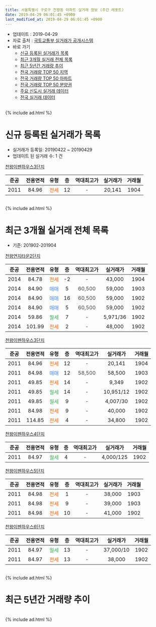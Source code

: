```yaml
---
title: 서울특별시 구로구 천왕동 아파트 실거래 정보 (주간 레포트)
date: 2019-04-29 06:01:45 +0900
last_modified_at: 2019-04-29 06:01:45 +0900
---
```


* 업데이트 : 2019-04-29
* 자료 출처 : [국토교통부 실거래가 공개시스템](http://rt.molit.go.kr)
* 바로 가기
    * [신규 등록된 실거래가 목록](#신규-등록된-실거래가-목록)
    * [최근 3개월 실거래 전체 목록](#최근-3개월-실거래-전체-목록)
    * [최근 5년간 거래량 추이](#최근-5년간-거래량-추이)
    * [전국 거래량 TOP 50 지역](https://inasie.github.io/apt-trade-info/최근-3개월-전국에서-가장-거래가-많이-발생한-지역)
    * [전국 거래량 TOP 50 아파트](https://inasie.github.io/apt-trade-info/최근-3개월-전국에서-가장-거래가-많이-발생한-아파트)
    * [전국 거래량 TOP 50 분양권](https://inasie.github.io/apt-trade-info/최근-3개월-전국에서-가장-거래가-많이-발생한-분양권)
    * [주요 신도시 실거래 데이터](https://inasie.github.io/apt-trade-info/주요-신도시)
    * [전국 실거래 데이터](https://inasie.github.io/apt-trade-info/전국)
<br>
{% include ad.html %}
<br>

# 신규 등록된 실거래가 목록
* 실거래가 등록일: 20190422 ~ 20190429
* 업데이트 된 실거래 수: 1 건


[천왕이펜하우스3단지](https://search.naver.com/search.naver?query=%EC%84%9C%EC%9A%B8%ED%8A%B9%EB%B3%84%EC%8B%9C+%EA%B5%AC%EB%A1%9C%EA%B5%AC+%EC%B2%9C%EC%99%95%EB%8F%99+%EC%B2%9C%EC%99%95%EC%9D%B4%ED%8E%9C%ED%95%98%EC%9A%B0%EC%8A%A43%EB%8B%A8%EC%A7%80)

|준공|전용면적|유형|층|역대최고가|실거래가|거래월|
|:---:|:---:|:---:|:---:|:---:|:---:|:---:|
|2011|84.96|<span style="color:#ff5a00">전세</span>|12|<span style="color:#444444">-</span>|20,141|1904|


<br>
{% include ad.html %}
<br>

# 최근 3개월 실거래 전체 목록
* 기준: 201902-201904


[천왕연지타운2단지](https://search.naver.com/search.naver?query=%EC%84%9C%EC%9A%B8%ED%8A%B9%EB%B3%84%EC%8B%9C+%EA%B5%AC%EB%A1%9C%EA%B5%AC+%EC%B2%9C%EC%99%95%EB%8F%99+%EC%B2%9C%EC%99%95%EC%97%B0%EC%A7%80%ED%83%80%EC%9A%B42%EB%8B%A8%EC%A7%80)

|준공|전용면적|유형|층|역대최고가|실거래가|거래월|
|:---:|:---:|:---:|:---:|:---:|:---:|:---:|
|2014|84.78|<span style="color:#ff5a00">전세</span>|-2|<span style="color:#444444">-</span>|43,000|1904|
|2014|84.90|<span style="color:#4285f3">매매</span>|5|<span style="color:#444444">60,500</span>|59,000|1903|
|2014|84.90|<span style="color:#4285f3">매매</span>|16|<span style="color:#444444">60,500</span>|59,000|1902|
|2014|84.90|<span style="color:#4285f3">매매</span>|5|<span style="color:#444444">60,500</span>|59,000|1902|
|2014|59.86|<span style="color:#34a853">월세</span>|7|<span style="color:#444444">-</span>|5,971/36|1902|
|2014|101.99|<span style="color:#ff5a00">전세</span>|2|<span style="color:#444444">-</span>|48,000|1902|

[천왕이펜하우스3단지](https://search.naver.com/search.naver?query=%EC%84%9C%EC%9A%B8%ED%8A%B9%EB%B3%84%EC%8B%9C+%EA%B5%AC%EB%A1%9C%EA%B5%AC+%EC%B2%9C%EC%99%95%EB%8F%99+%EC%B2%9C%EC%99%95%EC%9D%B4%ED%8E%9C%ED%95%98%EC%9A%B0%EC%8A%A43%EB%8B%A8%EC%A7%80)

|준공|전용면적|유형|층|역대최고가|실거래가|거래월|
|:---:|:---:|:---:|:---:|:---:|:---:|:---:|
|2011|84.96|<span style="color:#ff5a00">전세</span>|12|<span style="color:#444444">-</span>|20,141|1904|
|2011|84.98|<span style="color:#4285f3">매매</span>|12|<span style="color:#444444">58,500</span>|58,500|1903|
|2011|49.85|<span style="color:#ff5a00">전세</span>|14|<span style="color:#444444">-</span>|9,349|1902|
|2011|49.85|<span style="color:#34a853">월세</span>|14|<span style="color:#444444">-</span>|10,951/12|1902|
|2011|49.85|<span style="color:#34a853">월세</span>|9|<span style="color:#444444">-</span>|4,007/30|1902|
|2011|84.98|<span style="color:#ff5a00">전세</span>|9|<span style="color:#444444">-</span>|40,000|1902|
|2011|114.85|<span style="color:#ff5a00">전세</span>|4|<span style="color:#444444">-</span>|34,800|1902|

[천왕이펜하우스4단지](https://search.naver.com/search.naver?query=%EC%84%9C%EC%9A%B8%ED%8A%B9%EB%B3%84%EC%8B%9C+%EA%B5%AC%EB%A1%9C%EA%B5%AC+%EC%B2%9C%EC%99%95%EB%8F%99+%EC%B2%9C%EC%99%95%EC%9D%B4%ED%8E%9C%ED%95%98%EC%9A%B0%EC%8A%A44%EB%8B%A8%EC%A7%80)

|준공|전용면적|유형|층|역대최고가|실거래가|거래월|
|:---:|:---:|:---:|:---:|:---:|:---:|:---:|
|2011|84.97|<span style="color:#34a853">월세</span>|4|<span style="color:#444444">-</span>|4,000/125|1902|

[천왕이펜하우스5단지](https://search.naver.com/search.naver?query=%EC%84%9C%EC%9A%B8%ED%8A%B9%EB%B3%84%EC%8B%9C+%EA%B5%AC%EB%A1%9C%EA%B5%AC+%EC%B2%9C%EC%99%95%EB%8F%99+%EC%B2%9C%EC%99%95%EC%9D%B4%ED%8E%9C%ED%95%98%EC%9A%B0%EC%8A%A45%EB%8B%A8%EC%A7%80)

|준공|전용면적|유형|층|역대최고가|실거래가|거래월|
|:---:|:---:|:---:|:---:|:---:|:---:|:---:|
|2011|84.98|<span style="color:#ff5a00">전세</span>|1|<span style="color:#444444">-</span>|38,000|1903|
|2011|84.98|<span style="color:#ff5a00">전세</span>|9|<span style="color:#444444">-</span>|39,000|1903|
|2011|84.98|<span style="color:#ff5a00">전세</span>|10|<span style="color:#444444">-</span>|41,000|1902|

[천왕이펜하우스6단지](https://search.naver.com/search.naver?query=%EC%84%9C%EC%9A%B8%ED%8A%B9%EB%B3%84%EC%8B%9C+%EA%B5%AC%EB%A1%9C%EA%B5%AC+%EC%B2%9C%EC%99%95%EB%8F%99+%EC%B2%9C%EC%99%95%EC%9D%B4%ED%8E%9C%ED%95%98%EC%9A%B0%EC%8A%A46%EB%8B%A8%EC%A7%80)

|준공|전용면적|유형|층|역대최고가|실거래가|거래월|
|:---:|:---:|:---:|:---:|:---:|:---:|:---:|
|2011|84.97|<span style="color:#34a853">월세</span>|13|<span style="color:#444444">-</span>|37,000/10|1902|
|2011|84.97|<span style="color:#ff5a00">전세</span>|13|<span style="color:#444444">-</span>|38,000|1902|


<br>
{% include ad.html %}
<br>

# 최근 5년간 거래량 추이


<div style="width:100%;">
    <canvas id="deal_progress" height="200"></canvas>
</div>

<script>
new Chart(document.getElementById("deal_progress"), {
    type: 'line',
    data: {
        labels: ['201404','201405','201406','201407','201408','201409','201410','201411','201412','201501','201502','201503','201504','201505','201506','201507','201508','201509','201510','201511','201512','201601','201602','201603','201604','201605','201606','201607','201608','201609','201610','201611','201612','201701','201702','201703','201704','201705','201706','201707','201708','201709','201710','201711','201712','201801','201802','201803','201804','201805','201806','201807','201808','201809','201810','201811','201812','201901','201902','201903','201904'],
        datasets: [{
            label: '매매',
            pointRadius: 1,
            data: [23, 11, 5, 8, 12, 15, 9, 6, 4, 11, 10, 12, 5, 10, 13, 13, 12, 10, 11, 12, 11, 5, 8, 6, 13, 6, 16, 8, 12, 8, 15, 11, 4, 4, 5, 15, 8, 15, 16, 20, 8, 9, 9, 7, 12, 18, 9, 6, 7, 6, 5, 11, 13, 4, 3, 2, 0, 2, 2, 2, 0],
            borderColor: "rgba(255, 201, 14, 1)",
            backgroundColor: "rgba(255, 201, 14, 0.5)",
            fill: false,
            lineTension: 0
        },{
            label: '전월세',
            pointRadius: 1,
            data: [45, 25, 14, 33, 16, 13, 7, 4, 9, 8, 2, 3, 2, 3, 3, 6, 66, 45, 55, 25, 130, 40, 46, 24, 131, 19, 15, 4, 18, 25, 14, 7, 12, 9, 14, 6, 18, 5, 20, 9, 92, 55, 68, 20, 112, 45, 21, 20, 70, 5, 11, 5, 10, 8, 8, 8, 7, 6, 11, 2, 2],
            borderColor: "rgba(0, 141, 185, 1)",
            backgroundColor: "rgba(0, 141, 185, 0.5)",
            fill: false,
            lineTension: 0
        }
        ]
    },
    options: {
        responsive: true,
        title: {
            display: false
        },
        tooltips: {
            mode: 'index',
            intersect: false
        },
        hover: {
            mode: 'nearest',
            intersect: true
        },
        scales: {
            xAxes: [{
                display: true,
                scaleLabel: {
                    display: true,
                    labelString: '년/월'
                }
            }],
            yAxes: [{
                display: true,
                ticks: {
                    suggestedMin: 0,
                },
                scaleLabel: {
                    display: true,
                    labelString: '실거래 수'
                }
            }]
        }
    }
});

</script>


<br>
{% include ad.html %}
<br>

